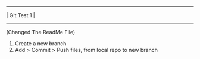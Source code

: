- - - - - - - -
| Git Test 1 |
- - - - - - - -
(Changed The ReadMe File)

1. Create a new branch
2. Add > Commit > Push files, from local repo to new branch
